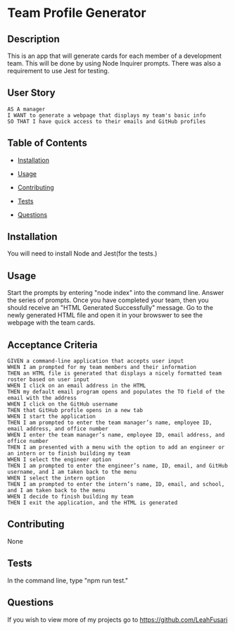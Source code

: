 # Team Profile Generator
  
  ## Description 
  This is an app that will generate cards for each member of a development team.  This will be done by using Node Inquirer prompts.  There was also a requirement to use Jest for testing.

  ## User Story
    AS A manager
    I WANT to generate a webpage that displays my team's basic info
    SO THAT I have quick access to their emails and GitHub profiles

  ## Table of Contents
  * [Installation](#installation)
  * [Usage](#usage)
  
  * [Contributing](#contributing)
  * [Tests](#tests)
  * [Questions](#questions)
  
  ## Installation 
  You will need to install Node and Jest(for the tests.)

  ## Usage 
  Start the prompts by entering "node index" into the command line.  Answer the series of prompts.  Once you have completed your team, then you should receive an "HTML Generated Successfully" message.  Go to the newly generated HTML file and open it in your browswer to see the webpage with the team cards.
  
  ## Acceptance Criteria

    GIVEN a command-line application that accepts user input
    WHEN I am prompted for my team members and their information
    THEN an HTML file is generated that displays a nicely formatted team roster based on user input
    WHEN I click on an email address in the HTML
    THEN my default email program opens and populates the TO field of the email with the address
    WHEN I click on the GitHub username
    THEN that GitHub profile opens in a new tab
    WHEN I start the application
    THEN I am prompted to enter the team manager’s name, employee ID, email address, and office number
    WHEN I enter the team manager’s name, employee ID, email address, and office number
    THEN I am presented with a menu with the option to add an engineer or an intern or to finish building my team
    WHEN I select the engineer option
    THEN I am prompted to enter the engineer’s name, ID, email, and GitHub username, and I am taken back to the menu
    WHEN I select the intern option
    THEN I am prompted to enter the intern’s name, ID, email, and school, and I am taken back to the menu
    WHEN I decide to finish building my team
    THEN I exit the application, and the HTML is generated

  ## Contributing 
  None

  ## Tests
  In the command line, type "npm run test."

  ## Questions
  If you wish to view more of my projects go to https://github.com/LeahFusari